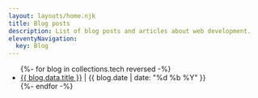 ```yaml
---
layout: layouts/home.njk
title: Blog posts
description: List of blog posts and articles about web development.
eleventyNavigation:
  key: Blog
---
```


<ul class="post-list">
  <!-- blog posts with tag 'tech' sorted by date, most recent first -->
  {%- for blog in collections.tech reversed -%}
  <li>
    <a href="{{ blog.url }}">{{ blog.data.title }}</a> | {{ blog.date | date:
    "%d %b %Y" }}
  </li>
  {%- endfor -%}
</ul>
